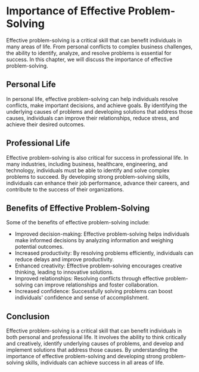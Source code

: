Importance of Effective Problem-Solving
================================================================

Effective problem-solving is a critical skill that can benefit individuals in many areas of life. From personal conflicts to complex business challenges, the ability to identify, analyze, and resolve problems is essential for success. In this chapter, we will discuss the importance of effective problem-solving.

Personal Life
-------------

In personal life, effective problem-solving can help individuals resolve conflicts, make important decisions, and achieve goals. By identifying the underlying causes of problems and developing solutions that address those causes, individuals can improve their relationships, reduce stress, and achieve their desired outcomes.

Professional Life
-----------------

Effective problem-solving is also critical for success in professional life. In many industries, including business, healthcare, engineering, and technology, individuals must be able to identify and solve complex problems to succeed. By developing strong problem-solving skills, individuals can enhance their job performance, advance their careers, and contribute to the success of their organizations.

Benefits of Effective Problem-Solving
-------------------------------------

Some of the benefits of effective problem-solving include:

* Improved decision-making: Effective problem-solving helps individuals make informed decisions by analyzing information and weighing potential outcomes.
* Increased productivity: By resolving problems efficiently, individuals can reduce delays and improve productivity.
* Enhanced creativity: Effective problem-solving encourages creative thinking, leading to innovative solutions.
* Improved relationships: Resolving conflicts through effective problem-solving can improve relationships and foster collaboration.
* Increased confidence: Successfully solving problems can boost individuals' confidence and sense of accomplishment.

Conclusion
----------

Effective problem-solving is a critical skill that can benefit individuals in both personal and professional life. It involves the ability to think critically and creatively, identify underlying causes of problems, and develop and implement solutions that address those causes. By understanding the importance of effective problem-solving and developing strong problem-solving skills, individuals can achieve success in all areas of life.
